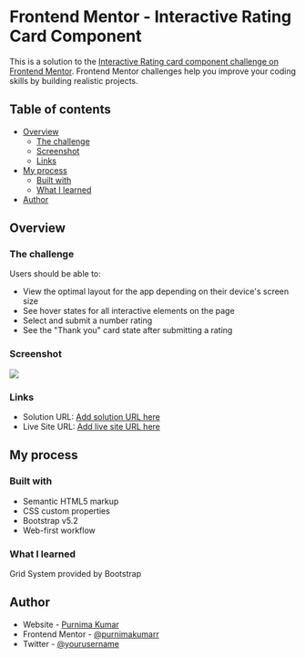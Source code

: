 # Frontend Mentor - Interactive Rating Card Component

This is a solution to the [Interactive Rating card component challenge on Frontend Mentor](https://www.frontendmentor.io/challenges/interactive-rating-component-koxpeBUmI). Frontend Mentor challenges help you improve your coding skills by building realistic projects.

## Table of contents

- [Overview](#overview)
  - [The challenge](#the-challenge)
  - [Screenshot](#screenshot)
  - [Links](#links)
- [My process](#my-process)
  - [Built with](#built-with)
  - [What I learned](#what-i-learned)
- [Author](#author)

## Overview

### The challenge

Users should be able to:

- View the optimal layout for the app depending on their device's screen size
- See hover states for all interactive elements on the page
- Select and submit a number rating
- See the "Thank you" card state after submitting a rating

### Screenshot

![](./images/screenshot-desktop-view.png)

### Links

- Solution URL: [Add solution URL here](https://github.com/purnimakumarr/frontendmentor/tree/main/interactive-rating-component)
- Live Site URL: [Add live site URL here](https://purnimakumarr.github.io/frontendmentor/interactive-rating-component/)

## My process

### Built with

- Semantic HTML5 markup
- CSS custom properties
- Bootstrap v5.2
- Web-first workflow

### What I learned

Grid System provided by Bootstrap

## Author

- Website - [Purnima Kumar](https://purnimakumarr.github.io/)
- Frontend Mentor - [@purnimakumarr](https://www.frontendmentor.io/profile/purnimakumarr)
- Twitter - [@yourusername](https://www.twitter.com/purnimakumarr)
 
